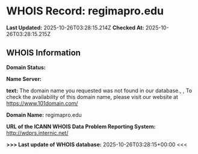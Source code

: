 # WHOIS Record: regimapro.edu

**Last Updated:** 2025-10-26T03:28:15.214Z
**Checked At:** 2025-10-26T03:28:15.215Z

## WHOIS Information

**Domain Status:** 

**Name Server:** 

**text:** The domain name you requested was not found in our database., , To check the availability of this domain name, please visit our website at https://www.101domain.com/

**Domain Name:** regimapro.edu

**URL of the ICANN WHOIS Data Problem Reporting System:** http://wdprs.internic.net/

**>>> Last update of WHOIS database:** 2025-10-26T03:28:15+00:00 <<<

